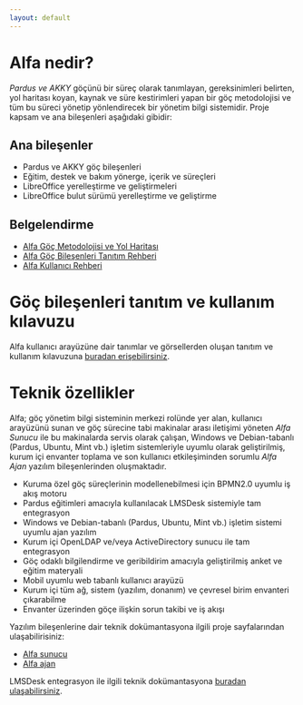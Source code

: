 ```yaml
---
layout: default
---
```


# Alfa nedir?

*Pardus ve AKKY* göçünü bir süreç olarak tanımlayan, gereksinimleri belirten, yol haritası koyan, kaynak ve süre kestirimleri yapan bir göç metodolojisi ve tüm bu süreci yönetip yönlendirecek bir yönetim bilgi sistemidir. Proje kapsam ve ana bileşenleri aşağıdaki gibidir:

## Ana bileşenler

* Pardus ve AKKY göç bileşenleri
* Eğitim, destek ve bakım yönerge, içerik ve süreçleri
* LibreOffice yerelleştirme ve geliştirmeleri
* LibreOffice bulut sürümü yerelleştirme ve geliştirme

## Belgelendirme

* [Alfa Göç Metodolojisi ve Yol Haritası](https://github.com/Agem-Bilisim/alfa-server/raw/master/docs/_reports/ALFA_Goc_Metodolojisi%26Yol%20Haritas%C4%B1_v1.0.pdf)
* [Alfa Göç Bileşenleri Tanıtım Rehberi](https://github.com/Agem-Bilisim/alfa-server/raw/master/docs/_reports/ALFA_G%C3%B6%C3%A7_Bile%C5%9Fenleri_Tan%C4%B1t%C4%B1m_Rehberi_v1.0.pdf)
* [Alfa Kullanıcı Rehberi](https://github.com/Agem-Bilisim/alfa-server/raw/master/docs/_reports/ALFA_Kullan%C4%B1c%C4%B1_Rehberi_v1.0.pdf)  


# Göç bileşenleri tanıtım ve kullanım kılavuzu

Alfa kullanıcı arayüzüne dair tanımlar ve görsellerden oluşan tanıtım ve kullanım kılavuzuna [buradan erişebilirsiniz](./manual.md).

# Teknik özellikler

Alfa; göç yönetim bilgi sisteminin merkezi rolünde yer alan, kullanıcı arayüzünü sunan ve göç sürecine tabi makinalar arası iletişimi yöneten *Alfa Sunucu* ile bu makinalarda servis olarak çalışan, Windows ve Debian-tabanlı (Pardus, Ubuntu, Mint vb.) işletim sistemleriyle uyumlu olarak geliştirilmiş, kurum içi envanter toplama ve son kullanıcı etkileşiminden sorumlu *Alfa Ajan* yazılım bileşenlerinden oluşmaktadır. 

* Kuruma özel göç süreçlerinin modellenebilmesi için BPMN2.0 uyumlu iş akış motoru
* Pardus eğitimleri amacıyla kullanılacak LMSDesk sistemiyle tam entegrasyon
* Windows ve Debian-tabanlı (Pardus, Ubuntu, Mint vb.) işletim sistemi uyumlu ajan yazılım
* Kurum içi OpenLDAP ve/veya ActiveDirectory sunucu ile tam entegrasyon
* Göç odaklı bilgilendirme ve geribildirim amacıyla geliştirilmiş anket ve eğitim materyali
* Mobil uyumlu web tabanlı kullanıcı arayüzü
* Kurum içi tüm ağ, sistem (yazılım, donanım) ve çevresel birim envanteri çıkarabilme
* Envanter üzerinden göçe ilişkin sorun takibi ve iş akışı

Yazılım bileşenlerine dair teknik dokümantasyona ilgili proje sayfalarından ulaşabilirisiniz:

* [Alfa sunucu](https://github.com/Agem-Bilisim/alfa-server/blob/master/README.md)
* [Alfa ajan](https://github.com/Agem-Bilisim/alfa-agent/blob/master/README.rst)

LMSDesk entegrasyon ile ilgili teknik dokümantasyona [buradan ulaşabilirsiniz](./lms-integration.md).
